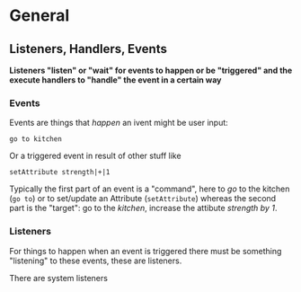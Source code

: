 # General 

## Listeners, Handlers, Events

**Listeners "listen" or "wait" for events to happen or be "triggered" and the
execute handlers to "handle" the event in a certain way**

### Events 
Events are things that *happen* an ivent might be user input: 
```
go to kitchen
```
Or a triggered event in result of other stuff like 
```
setAttribute strength|+|1
```

Typically the first part of an event is a "command", here to *go* to the kitchen
(`go to`) or to set/update an Attribute (`setAttribute`) whereas the second part
is the "target": go to the *kitchen*, increase the attibute *strength by 1*.

### Listeners 
For things to happen when an event is triggered there must be something
"listening" to these events, these are listeners.

There are system listeners 

